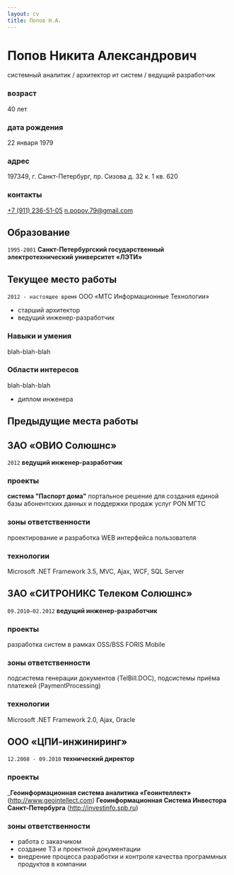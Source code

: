 ```yaml
---
layout: cv
title: Попов Н.А.
---
```


# Попов Никита Александрович
системный аналитик / архитектор ит систем / ведущий разработчик

### возраст
40 лет

### дата рождения
22 января 1979

### адрес
197349, г. Санкт-Петербург, пр. Сизова д. 32 к. 1 кв. 620 

### контакты
<div id="webaddress">
<a href="tel:+79112365105">+7 (911) 236-51-05</a>
<a href="n.popov.79@gmail.com">n.popov.79@gmail.com</a>
</div>

## Образование

`1995-2001`
__Санкт-Петербургский государственный электротехнический университет «ЛЭТИ»__

## Текущее место работы

`2012 - настоящее время`
ООО «МТС Информационные Технологии»

- старший архитектор
- ведущий инженер-разработчик

### Навыки и умения

blah-blah-blah


### Области интересов

blah-blah-blah

- диплом инженера

## Предыдущие места работы

## ЗАО «ОВИО Солюшнс»
`2012`
__ведущий инженер-разработчик__

### проекты
__система "Паспорт дома"__ 
портальное решение для создания единой базы абонентских данных и поддержки продаж услуг PON МГТС

### зоны ответственности
проектирование и разработка WEB интерфейса пользователя

### технологии
Microsoft .NET Framework 3.5, MVC, Ajax, WCF, SQL Server

## ЗАО «СИТРОНИКС Телеком Солюшнс»
`09.2010–02.2012`
__ведущий инженер-разработчик__

### проекты 
разработка систем в рамках OSS/BSS FORIS Mobile

### зоны ответственности
подсистема генерации документов (TelBill.DOC), подсистемы приёма платежей (PaymentProcessing)

### технологии
Microsoft .NET Framework 2.0, Ajax, Oracle

## ООО «ЦПИ-инжиниринг»
`12.2008 - 09.2010`
__технический директор__

### проекты
___Геоинформационная система аналитика «Геоинтеллект»__ (http://www.geointellect.com)
__Геоинформационная Система Инвестора Санкт-Петербурга__ (http://investinfo.spb.ru)

### зоны ответственности
- работа с заказчиком
- создание ТЗ и проектной документации
- внедрение процесса разработки и контроля качества программных продуктов в компании

<!-- ### Footer
Last updated: 2019.20.11 -->
